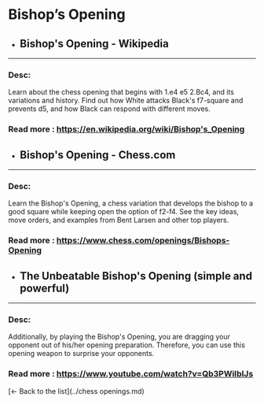# Bishop’s Opening
- ## **Bishop's Opening - Wikipedia** 

---
### Desc: 
 Learn about the chess opening that begins with 1.e4 e5 2.Bc4, and its variations and history. Find out how White attacks Black's f7-square and prevents d5, and how Black can respond with different moves. 
### Read more : https://en.wikipedia.org/wiki/Bishop's_Opening 
- ## **Bishop's Opening - Chess.com** 

---
### Desc: 
 Learn the Bishop's Opening, a chess variation that develops the bishop to a good square while keeping open the option of f2-f4. See the key ideas, move orders, and examples from Bent Larsen and other top players. 
### Read more : https://www.chess.com/openings/Bishops-Opening 
- ## **The Unbeatable Bishop's Opening (simple and powerful)** 

---
### Desc: 
 Additionally, by playing the Bishop's Opening, you are dragging your opponent out of his/her opening preparation. Therefore, you can use this opening weapon to surprise your opponents. 
### Read more : https://www.youtube.com/watch?v=Qb3PWiIbIJs 


[← Back to the list](../chess openings.md)